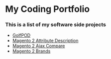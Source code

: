 # My Coding Portfolio

### This is a list of my software side projects

* [GolfPOD](https://github.com/dmatthew/golfpod)
* [Magento 2 Attribute Description](https://github.com/dmatthew/magento2-attribute-description)
* [Magento 2 Ajax Compare](https://github.com/dmatthew/magento-ajax-compare)
* [Magento 2 Brands](https://github.com/dmatthew/magento2-module-brand)
